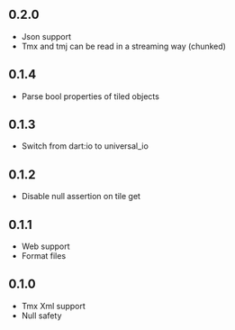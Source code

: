 ## 0.2.0
- Json support
- Tmx and tmj can be read in a streaming way (chunked)

## 0.1.4

- Parse bool properties of tiled objects

## 0.1.3

- Switch from dart:io to universal_io

## 0.1.2

- Disable null assertion on tile get

## 0.1.1

- Web support
- Format files

## 0.1.0

- Tmx Xml support
- Null safety
